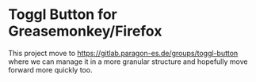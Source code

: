 Toggl Button for Greasemonkey/Firefox
=====================================

This project move to https://gitlab.paragon-es.de/groups/toggl-button where we can manage it in a more granular structure and hopefully move forward more quickly too.
